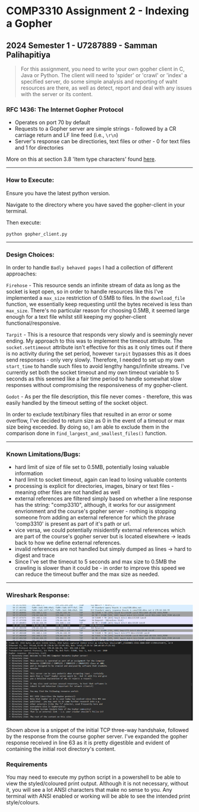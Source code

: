 # COMP3310 Assignment 2 - Indexing a Gopher

## 2024 Semester 1 - U7287889 - Samman Palihapitiya

> For this assignment, you need to write your own gopher client in C, Java or Python. The client will need to 'spider' or 'crawl' or 'index' a specified server, do some simple analysis and reporting of waht resources are there, as well as detect, report and deal with any issues with the server or its content.

### RFC 1436: The Internet Gopher Protocol

* Operates on port 70 by default
* Requests to a Gopher server are simple strings - followed by a CR carriage return and LF line feed (i.e., `\r\n`)
* Server's response can be directiories, text files or other - 0 for text files and 1 for directories

More on this at section 3.8 'Item type characters' found [here](https://www.rfc-editor.org/rfc/rfc1436).

---

### How to Execute:

Ensure you have the latest python version.

Navigate to the directory where you have saved the gopher-client in your terminal.

Then execute:

```
python gopher_client.py
```

---

### Design Choices:

In order to handle `Badly behaved pages` I had a collection of different approaches:

`Firehose` - This resource sends an infinite stream of data as long as the socket is kept open, so in order to handle resources like this I've implemented a `max_size` restriction of 0.5MB to files. In the `download_file` function, we essentially keep requesting until the bytes received is less than `max_size`. There's no particular reason for choosing 0.5MB, it seemed large enough for a text file whilst still keeping my gopher-client functional/responsive.

`Tarpit` - This is a resource that responds very slowly and is seemingly never ending. My approach to this was to implement the timeout attribute. The `socket.settimeout` attribute isn't effective for this as it only times out if there is no activity during the set period, however `tarpit` bypasses this as it does send responses - only very slowly. Therefore, I needed to set up my own `start_time` to handle such files to avoid lengthy hangs/infinite streams. I've currently set both the socket timeout and my own timeout variable to 5 seconds as this seemed like a fair time period to handle somewhat slow responses without compromising the responsiveness of my gopher-client.

`Godot` - As per the file description, this file never comes - therefore, this was easily handled by the timeout setting of the socket object.

In order to exclude text/binary files that resulted in an error or some overflow, I've decided to return size as 0 in the event of a timeout or max size being exceeded. By doing so, I am able to exclude them in the comparison done in `find_largest_and_smallest_files()` function.

---

### Known Limitations/Bugs:

* hard limit of size of file set to 0.5MB, potentially losing valuable information
* hard limit to socket timeout, again can lead to losing valuable contents
* processing is explicit for directories, images, binary or text files - meaning other files are not handled as well
* external references are filtered simply based on whether a line response has the string: "comp3310", although, it works for our assignment envrionment and the course's gopher server - nothing is stopping someone from adding an external reference for which the phrase 'comp3310' is present as part of it's path or url.
* vice versa, we could potentially misidentify external references which are part of the course's gopher server but is located elsewhere -> leads back to how we define external references.
* invalid references are not handled but simply dumped as lines -> hard to digest and trace
* Since I've set the timeout to 5 seconds and max size to 0.5MB the crawling is slower than it could be - in order to improve this speed we can reduce the timeout buffer and the max size as needed.

---

### Wireshark Response:

![1712630563240](image/README/1712630563240.png)

Shown above is a snippet of the initial TCP three-way handshake, followed by the response from the course gopher server. I've expanded the gopher response received in line 63 as it is pretty digestible and evident of containing the initial root directory's content. 

### Requirements

You may need to execute my python script in a powershell to be able to view the styled/coloured print output. Although it is not necessary, without it, you will see a lot ANSI characters that make no sense to you.
Any terminal with ANSI enabled or working will be able to see the intended print style/colours.
